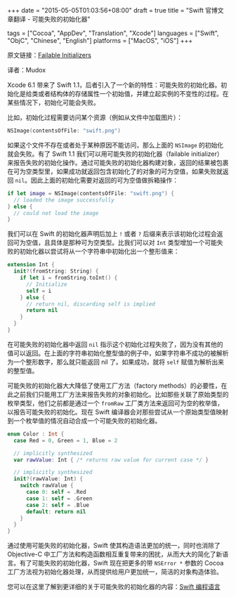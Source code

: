 +++
date = "2015-05-05T01:03:56+08:00"
draft = true
title = "Swift 官博文章翻译 - 可能失败的初始化器"

tags      = ["Cocoa", "AppDev", "Translation", "Xcode"]
languages = ["Swift", "ObjC", "Chinese", "English"]
platforms = ["MacOS", "iOS"]
+++

原文链接：[Failable Initializers](https://developer.apple.com/swift/blog/?id=22)

译者：Mudox

Xcode 6.1 带来了 Swift 1.1，后者引入了一个新的特性：可能失败的初始化器。初始化是给类或者结构体的存储属性一个初始值，并建立起实例的不变性的过程。在某些情况下，初始化可能会失败。
<!--more-->

比如，初始化过程需要访问某个资源（例如从文件中加载图片）：


```swift
NSImage(contentsOfFile: "swift.png")
```

如果这个文件不存在或者处于某种原因不能访问，那么上面的 `NSImage` 的初始化就会失败。有了 Swift 1.1 我们可以用可能失败的初始化器（failable initializer）来报告失败的初始化操作。通过可能失败的初始化器构建对象，返回的结果被包裹在可为空类型里，如果成功就返回包含初始化了的对象的可为空值，如果失败就返回 `nil`。因此上面的初始化需要对返回的可为空值做拆箱操作：


```swift
if let image = NSImage(contentsOfFile: "swift.png") {
  // loaded the image successfully
} else {
  // could not load the image
}
```

我们可以在 Swift 的初始化器声明后加上 `!` 或者 `?` 后缀来表示该初始化过程会返回可为空值，且具体是那种可为空类型。比我们可以对 `Int` 类型增加一个可能失败的初始化器以尝试将从一个字符串中初始化出一个整形值来：


```swift
extension Int {
  init?(fromString: String) {
    if let i = fromString.toInt() {
      // Initialize
      self = i
    } else {
      // return nil, discarding self is implied
      return nil
    }
  }
}
```

在可能失败的初始化器中返回 `nil` 指示这个初始化过程失败了，因为没有其他的值可以返回。在上面的字符串初始化整型值的例子中，如果字符串不成功的被解析为一个整形数字，那么就只能返回 nil 了。如果成功，就将 `self` 赋值为解析出来的整型值。

可能失败的初始化器大大降低了使用工厂方法（factory methods）的必要性，在此之前我们只能用工厂方法来报告失败的对象初始化。比如那些关联了原始类型的枚举类型，他们之前都是通过一个 `fromRaw` 工厂类方法来返回可为空的枚举值，以报告可能失败的初始化。现在 Swift 编译器会对那些尝试从一个原始类型值映射到一个枚举值的情况自动合成一个可能失败的初始化器。

```swift
enum Color : Int {
  case Red = 0, Green = 1, Blue = 2

  // implicitly synthesized
  var rawValue: Int { /* returns raw value for current case */ }

  // implicitly synthesized
  init?(rawValue: Int) {
    switch rawValue {
      case 0: self = .Red
      case 1: self = .Green
      case 2: self = .Blue
      default: return nil
    }
  }
}
```

通过使用可能失败的初始化器，Swift 使其构造语法更加的统一，同时也消除了 Objective-C 中工厂方法和构造函数相互重复带来的困扰，从而大大的简化了新语言。有了可能失败的初始化器，Swift 现在把更多的带 `NSError *` 参数的 Cocoa 工厂方法视为初始化器处理，从而提供给用户更加统一，简洁的对象构造体验。

您可以在这里了解到更详细的关于可能失败的初始化器的内容：[Swift 编程语言](https://developer.apple.com/library/mac/documentation/Swift/Conceptual/Swift_Programming_Language/Initialization.html#//apple_ref/doc/uid/TP40014097-CH18-XID_339)
